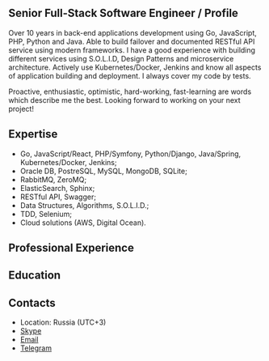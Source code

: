 ## Senior Full-Stack Software Engineer / Profile
Over 10 years in back-end applications development using Go, JavaScript, PHP, Python and Java. 
Able to build failover and documented RESTful API service using modern frameworks. I have a good experience with building different services using S.O.L.I.D, 
Design Patterns and microservice architecture. Actively use Kubernetes/Docker, Jenkins and know all aspects of application building and deployment. I always cover my code by tests.

Proactive, enthusiastic, optimistic, hard-working, fast-learning are words which describe me the best. Looking
forward to working on your next project!

## Expertise
- Go, JavaScript/React, PHP/Symfony, Python/Django, Java/Spring, Kubernetes/Docker, Jenkins;
- Oracle DB, PostreSQL, MySQL, MongoDB, SQLite;
- RabbitMQ, ZeroMQ;
- ElasticSearch, Sphinx;
- RESTful API, Swagger;
- Data Structures, Algorithms, S.O.L.I.D.;
- TDD, Selenium;
- Cloud solutions (AWS, Digital Ocean).

## Professional Experience

## Education

## Contacts
- Location: Russia (UTC+3)
- [Skype](skype:rustyfog?chat)
- [Email](mailto:OstretsovAA@gmail.com)
- [Telegram](tg://resolve?domain=OstretsovAA)
